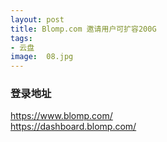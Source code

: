 ```yaml
---
layout: post
title: Blomp.com 邀请用户可扩容200G
tags:
- 云盘
image:  08.jpg
---
```




### 登录地址<br>
https://www.blomp.com/<br>
https://dashboard.blomp.com/